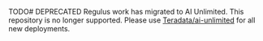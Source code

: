 TODO# DEPRECATED
Regulus work has migrated to AI Unlimited. This repository is no longer supported.
Please use [Teradata/ai-unlimited](https://github.com/Teradata/ai-unlimited) for all new deployments.
